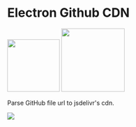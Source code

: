 # Electron Github CDN

<img width="120" src="https://img.alicdn.com/tfs/TB1AD6vQ.Y1gK0jSZFMXXaWcVXa-800-665.png" />
<img width="145" src="https://img.alicdn.com/tfs/TB1kQLSQ7L0gK0jSZFAXXcA9pXa-140-34.svg" />

Parse GitHub file url to jsdelivr's cdn.



![](https://cdn.jsdelivr.net/gh/ccforward/assets@master/x/1599125618561.png)
